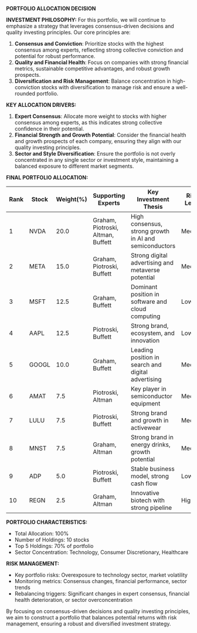 **PORTFOLIO ALLOCATION DECISION**

**INVESTMENT PHILOSOPHY:**
For this portfolio, we will continue to emphasize a strategy that leverages consensus-driven decisions and quality investing principles. Our core principles are:
1. **Consensus and Conviction**: Prioritize stocks with the highest consensus among experts, reflecting strong collective conviction and potential for robust performance.
2. **Quality and Financial Health**: Focus on companies with strong financial metrics, sustainable competitive advantages, and robust growth prospects.
3. **Diversification and Risk Management**: Balance concentration in high-conviction stocks with diversification to manage risk and ensure a well-rounded portfolio.

**KEY ALLOCATION DRIVERS:**
1. **Expert Consensus**: Allocate more weight to stocks with higher consensus among experts, as this indicates strong collective confidence in their potential.
2. **Financial Strength and Growth Potential**: Consider the financial health and growth prospects of each company, ensuring they align with our quality investing principles.
3. **Sector and Style Diversification**: Ensure the portfolio is not overly concentrated in any single sector or investment style, maintaining a balanced exposure to different market segments.

**FINAL PORTFOLIO ALLOCATION:**

| Rank | Stock | Weight(%) | Supporting Experts | Key Investment Thesis | Risk Level |
|------|-------|-----------|-------------------|----------------------|------------|
| 1    | NVDA  | 20.0      | Graham, Piotroski, Altman, Buffett | High consensus, strong growth in AI and semiconductors | Medium |
| 2    | META  | 15.0      | Graham, Piotroski, Buffett | Strong digital advertising and metaverse potential | Medium |
| 3    | MSFT  | 12.5      | Graham, Buffett | Dominant position in software and cloud computing | Low |
| 4    | AAPL  | 12.5      | Piotroski, Buffett | Strong brand, ecosystem, and innovation | Low |
| 5    | GOOGL | 10.0      | Graham, Buffett | Leading position in search and digital advertising | Medium |
| 6    | AMAT  | 7.5       | Piotroski, Altman | Key player in semiconductor equipment | Medium |
| 7    | LULU  | 7.5       | Piotroski, Buffett | Strong brand and growth in activewear | Medium |
| 8    | MNST  | 7.5       | Graham, Altman | Strong brand in energy drinks, growth potential | Medium |
| 9    | ADP   | 5.0       | Piotroski, Buffett | Stable business model, strong cash flow | Low |
| 10   | REGN  | 2.5       | Graham, Altman | Innovative biotech with strong pipeline | High |

**PORTFOLIO CHARACTERISTICS:**
- Total Allocation: 100%
- Number of Holdings: 10 stocks
- Top 5 Holdings: 70% of portfolio
- Sector Concentration: Technology, Consumer Discretionary, Healthcare

**RISK MANAGEMENT:**
- Key portfolio risks: Overexposure to technology sector, market volatility
- Monitoring metrics: Consensus changes, financial performance, sector trends
- Rebalancing triggers: Significant changes in expert consensus, financial health deterioration, or sector overconcentration

By focusing on consensus-driven decisions and quality investing principles, we aim to construct a portfolio that balances potential returns with risk management, ensuring a robust and diversified investment strategy.